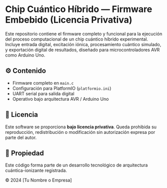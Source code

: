 
# Chip Cuántico Híbrido — Firmware Embebido (Licencia Privativa)

Este repositorio contiene el firmware completo y funcional para la ejecución del proceso computacional
de un chip cuántico híbrido experimental. Incluye entrada digital, excitación iónica, procesamiento cuántico simulado,
y exportación digital de resultados, diseñado para microcontroladores AVR como Arduino Uno.

## ⚙️ Contenido

- Firmware completo en `main.c`
- Configuración para PlatformIO (`platformio.ini`)
- UART serial para salida digital
- Operativo bajo arquitectura AVR / Arduino Uno

## 🚫 Licencia

Este software se proporciona **bajo licencia privativa**. Queda prohibida su reproducción, redistribución o modificación
sin autorización expresa por parte del autor.

## 📄 Propiedad

Este código forma parte de un desarrollo tecnológico de arquitectura cuántica-ionizante registrada.

© 2024 [Tu Nombre o Empresa]
